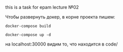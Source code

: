this is a task for epam lecture №02

Чтобы развернуть докер, в корне проекта пишем:
```
docker-compose build
```
```
docker-compose up -d
```
на localhost:30000 видим то, что находится в code/